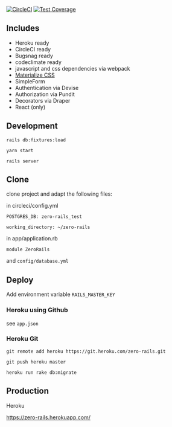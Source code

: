 [![CircleCI](https://circleci.com/gh/grrrisu/zero-rails.svg?style=svg)](https://circleci.com/gh/grrrisu/zero-rails)
[![Test Coverage](https://api.codeclimate.com/v1/badges/edb44b90aed4229d22f4/test_coverage)](https://codeclimate.com/github/grrrisu/zero-rails/test_coverage)

## Includes

- Heroku ready
- CircleCI ready
- Bugsnag ready
- codeclimate ready
- javascript and css dependencies via webpack
- [Materialize CSS](https://materializecss.com/)
- SimpleForm
- Authentication via Devise
- Authorization via Pundit
- Decorators via Draper
- React (only)

## Development

`rails db:fixtures:load`

`yarn start`

`rails server`

## Clone

clone project and adapt the following files:

in circleci/config.yml

`POSTGRES_DB: zero-rails_test`

`working_directory: ~/zero-rails`

in app/application.rb

`module ZeroRails`

and `config/database.yml`

## Deploy

Add environment variable `RAILS_MASTER_KEY`

### Heroku using Github

see `app.json`

### Heroku Git

`git remote add heroku https://git.heroku.com/zero-rails.git`

`git push heroku master`

`heroku run rake db:migrate`

## Production

Heroku

https://zero-rails.herokuapp.com/
